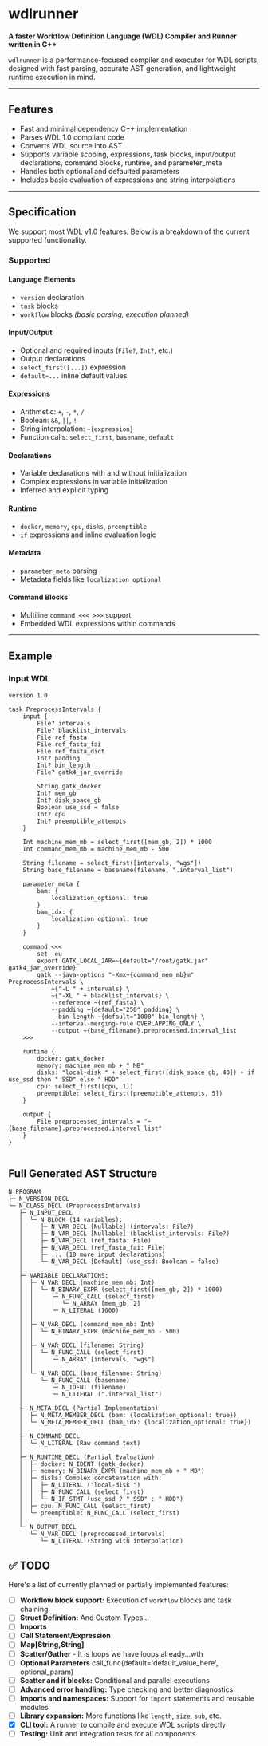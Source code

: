 # wdlrunner

**A faster Workflow Definition Language (WDL) Compiler and Runner written in C++**

`wdlrunner` is a performance-focused compiler and executor for WDL scripts, designed with fast parsing, accurate AST generation, and lightweight runtime execution in mind.

---

## Features

- Fast and minimal dependency C++ implementation
- Parses WDL 1.0 compliant code
- Converts WDL source into AST
- Supports variable scoping, expressions, task blocks, input/output declarations, command blocks, runtime, and parameter_meta
- Handles both optional and defaulted parameters
- Includes basic evaluation of expressions and string interpolations

---

## Specification

We support most WDL v1.0 features. Below is a breakdown of the current supported functionality.

### Supported

#### Language Elements
- `version` declaration
- `task` blocks
- `workflow` blocks *(basic parsing, execution planned)*

#### Input/Output
- Optional and required inputs (`File?`, `Int?`, etc.)
- Output declarations
- `select_first([...])` expression
- `default=...` inline default values

#### Expressions
- Arithmetic: `+`, `-`, `*`, `/`
- Boolean: `&&`, `||`, `!`
- String interpolation: `~{expression}`
- Function calls: `select_first`, `basename`, `default`

#### Declarations
- Variable declarations with and without initialization
- Complex expressions in variable initialization
- Inferred and explicit typing

#### Runtime
- `docker`, `memory`, `cpu`, `disks`, `preemptible`
- `if` expressions and inline evaluation logic

#### Metadata
- `parameter_meta` parsing
- Metadata fields like `localization_optional`

#### Command Blocks
- Multiline `command <<< >>>` support
- Embedded WDL expressions within commands

---

## Example

### Input WDL

```wdl
version 1.0

task PreprocessIntervals {
    input {
        File? intervals
        File? blacklist_intervals
        File ref_fasta
        File ref_fasta_fai
        File ref_fasta_dict
        Int? padding
        Int? bin_length
        File? gatk4_jar_override

        String gatk_docker
        Int? mem_gb
        Int? disk_space_gb
        Boolean use_ssd = false
        Int? cpu
        Int? preemptible_attempts
    }

    Int machine_mem_mb = select_first([mem_gb, 2]) * 1000
    Int command_mem_mb = machine_mem_mb - 500

    String filename = select_first([intervals, "wgs"])
    String base_filename = basename(filename, ".interval_list")

    parameter_meta {
        bam: {
            localization_optional: true
        }
        bam_idx: {
            localization_optional: true
        }
    }

    command <<< 
        set -eu
        export GATK_LOCAL_JAR=~{default="/root/gatk.jar" gatk4_jar_override}
        gatk --java-options "-Xmx~{command_mem_mb}m" PreprocessIntervals \
            ~{"-L " + intervals} \
            ~{"-XL " + blacklist_intervals} \
            --reference ~{ref_fasta} \
            --padding ~{default="250" padding} \
            --bin-length ~{default="1000" bin_length} \
            --interval-merging-rule OVERLAPPING_ONLY \
            --output ~{base_filename}.preprocessed.interval_list
    >>>

    runtime {
        docker: gatk_docker
        memory: machine_mem_mb + " MB"
        disks: "local-disk " + select_first([disk_space_gb, 40]) + if use_ssd then " SSD" else " HDD"
        cpu: select_first([cpu, 1])
        preemptible: select_first([preemptible_attempts, 5])
    }

    output {
        File preprocessed_intervals = "~{base_filename}.preprocessed.interval_list"
    }
}


```


## Full Generated AST Structure

```plaintext
N_PROGRAM
├─ N_VERSION_DECL 
└─ N_CLASS_DECL (PreprocessIntervals)
   ├─ N_INPUT_DECL
   │  └─ N_BLOCK (14 variables):
   │     ├─ N_VAR_DECL [Nullable] (intervals: File?)
   │     ├─ N_VAR_DECL [Nullable] (blacklist_intervals: File?)
   │     ├─ N_VAR_DECL (ref_fasta: File)
   │     ├─ N_VAR_DECL (ref_fasta_fai: File)
   │     ├─ ... (10 more input declarations)
   │     └─ N_VAR_DECL [Default] (use_ssd: Boolean = false)
   │
   ├─ VARIABLE DECLARATIONS:
   │  ├─ N_VAR_DECL (machine_mem_mb: Int)
   │  │  └─ N_BINARY_EXPR (select_first([mem_gb, 2]) * 1000)
   │  │     ├─ N_FUNC_CALL (select_first)
   │  │     │  └─ N_ARRAY [mem_gb, 2]
   │  │     └─ N_LITERAL (1000)
   │  │
   │  ├─ N_VAR_DECL (command_mem_mb: Int)
   │  │  └─ N_BINARY_EXPR (machine_mem_mb - 500)
   │  │
   │  ├─ N_VAR_DECL (filename: String)
   │  │  └─ N_FUNC_CALL (select_first)
   │  │     └─ N_ARRAY [intervals, "wgs"]
   │  │
   │  └─ N_VAR_DECL (base_filename: String)
   │     └─ N_FUNC_CALL (basename)
   │        ├─ N_IDENT (filename)
   │        └─ N_LITERAL (".interval_list")
   │
   ├─ N_META_DECL (Partial Implementation)
   │  ├─ N_META_MEMBER_DECL (bam: {localization_optional: true})
   │  └─ N_META_MEMBER_DECL (bam_idx: {localization_optional: true})
   │
   ├─ N_COMMAND_DECL
   │  └─ N_LITERAL (Raw command text)
   │
   ├─ N_RUNTIME_DECL (Partial Evaluation)
   │  ├─ docker: N_IDENT (gatk_docker)
   │  ├─ memory: N_BINARY_EXPR (machine_mem_mb + " MB")
   │  ├─ disks: Complex concatenation with:
   │  │  ├─ N_LITERAL ("local-disk ")
   │  │  ├─ N_FUNC_CALL (select_first)
   │  │  └─ N_IF_STMT (use_ssd ? " SSD" : " HDD")
   │  ├─ cpu: N_FUNC_CALL (select_first)
   │  └─ preemptible: N_FUNC_CALL (select_first)
   │
   └─ N_OUTPUT_DECL
      └─ N_VAR_DECL (preprocessed_intervals)
         └─ N_LITERAL (String with interpolation)

```

## ✅ TODO

Here's a list of currently planned or partially implemented features:

- [ ] **Workflow block support:** Execution of `workflow` blocks and task chaining
- [ ] **Struct Definition:** And Custom Types...
- [ ] **Imports**
- [ ] **Call Statement/Expression**
- [ ] **Map[String,String]**
- [ ] **Scatter/Gather** - It is loops we have loops already...wth
- [ ] **Optional Parameters** call_func(default='default_value_here', optional_param)
- [ ] **Scatter and if blocks:** Conditional and parallel executions
- [ ] **Advanced error handling:** Type checking and better diagnostics
- [ ] **Imports and namespaces:** Support for `import` statements and reusable modules
- [ ] **Library expansion:** More functions like `length`, `size`, `sub`, etc.
- [x] **CLI tool:** A runner to compile and execute WDL scripts directly
- [ ] **Testing:** Unit and integration tests for all components
